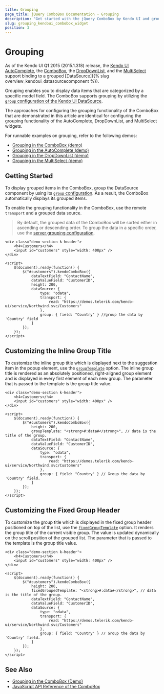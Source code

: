 ```yaml
---
title: Grouping
page_title: jQuery ComboBox Documentation - Grouping
description: "Get started with the jQuery ComboBox by Kendo UI and group its data."
slug: grouping_kendoui_combobox_widget
position: 3
---
```


# Grouping

As of the Kendo UI Q1 2015 (2015.1.318) release, the [Kendo UI AutoComplete](https://demos.telerik.com/kendo-ui/autocomplete/index), the [ComboBox](https://demos.telerik.com/kendo-ui/combobox/index), the [DropDownList](https://demos.telerik.com/kendo-ui/dropdownlist/index), and the [MultiSelect](https://demos.telerik.com/kendo-ui/multiselect/index) support binding to a grouped [DataSource]({% slug overview_kendoui_datasourcecomponent %}).

Grouping enables you to display data items that are categorized by a specific model field. The ComboBox supports grouping by utilizing the [`group` configuration of the Kendo UI DataSource](/api/javascript/data/datasource/configuration/group).

The approaches for configuring the grouping functionality of the ComboBox that are demonstrated in this article are identical for configuring the grouping functionality of the AutoComplete, DropDownList, and MultiSelect widgets.

For runnable examples on grouping, refer to the following demos:
* [Grouping in the ComboBox (demo)](https://demos.telerik.com/kendo-ui/combobox/grouping)
* [Grouping in the AutoComplete (demo)](https://demos.telerik.com/kendo-ui/autocomplete/grouping)
* [Grouping in the DropDownList (demo)](https://demos.telerik.com/kendo-ui/dropdownlist/grouping)
* [Grouping in the MultiSelect (demo)](https://demos.telerik.com/kendo-ui/multiselect/grouping)

## Getting Started

To display grouped items in the ComboBox, group the DataSource component by using its [`group` configuration](/api/javascript/data/datasource/configuration/group). As a result, the ComboBox automatically displays its grouped items.

To enable the grouping functionality in the ComboBox, use the remote `transport` and a grouped data source.

> By default, the grouped data of the ComboBox will be sorted either in ascending or descending order. To group the data in a specific order, use the [server grouping configuration](/api/javascript/data/datasource/configuration/servergrouping).

```dojo
<div class="demo-section k-header">
    <h4>Customers</h4>
    <input id="customers" style="width: 400px" />
</div>

<script>
    $(document).ready(function() {
        $("#customers").kendoComboBox({
            dataTextField: "ContactName",
            dataValueField: "CustomerID",
            height: 200,
            dataSource: {
                type: "odata",
                transport: {
                    read: "https://demos.telerik.com/kendo-ui/service/Northwind.svc/Customers"
                },
                group: { field: "Country" } //group the data by 'Country' field
            }
        });
    });
</script>
```

## Customizing the Inline Group Title

To customize the inline group title which is displayed next to the suggestion item in the popup element, use the [`groupTemplate`](/api/javascript/ui/combobox/configuration/grouptemplate) option. The inline group title is rendered as an absolutely positioned, right-aligned group element and is displayed in every first element of each new group. The parameter that is passed to the template is the group title value.

```dojo
<div class="demo-section k-header">
    <h4>Customers</h4>
    <input id="customers" style="width: 400px" />
</div>

<script>
    $(document).ready(function() {
        $("#customers").kendoComboBox({
            height: 200,
            groupTemplate: "<strong>#:data#</strong>", // data is the title of the group.
            dataTextField: "ContactName",
            dataValueField: "CustomerID",
            dataSource: {
                type: "odata",
                transport: {
                    read: "https://demos.telerik.com/kendo-ui/service/Northwind.svc/Customers"
                },
                group: { field: "Country" } // Group the data by 'Country' field.
            }
        });
    });
</script>
```

## Customizing the Fixed Group Header

To customize the group title which is displayed in the fixed group header positioned on top of the list, use the [`fixedGroupTemplate`](/api/javascript/ui/combobox/configuration/fixedgrouptemplate) option. It renders the group title of the current visible group. The value is updated dynamically on the scroll position of the grouped list. The parameter that is passed to the template is the group title value.

```dojo
<div class="demo-section k-header">
    <h4>Customers</h4>
    <input id="customers" style="width: 400px" />
</div>

<script>
    $(document).ready(function() {
        $("#customers").kendoComboBox({
            height: 200,
            fixedGroupedTemplate: "<strong>#:data#</strong>", // data is the title of the group.
            dataTextField: "ContactName",
            dataValueField: "CustomerID",
            dataSource: {
                type: "odata",
                transport: {
                    read: "https://demos.telerik.com/kendo-ui/service/Northwind.svc/Customers"
                },
                group: { field: "Country" } // Group the data by 'Country' field.
            }
        });
    });
</script>
```

## See Also

* [Grouping in the ComboBox (Demo)](https://demos.telerik.com/kendo-ui/combobox/grouping)
* [JavaScript API Reference of the ComboBox](/api/javascript/ui/combobox)
